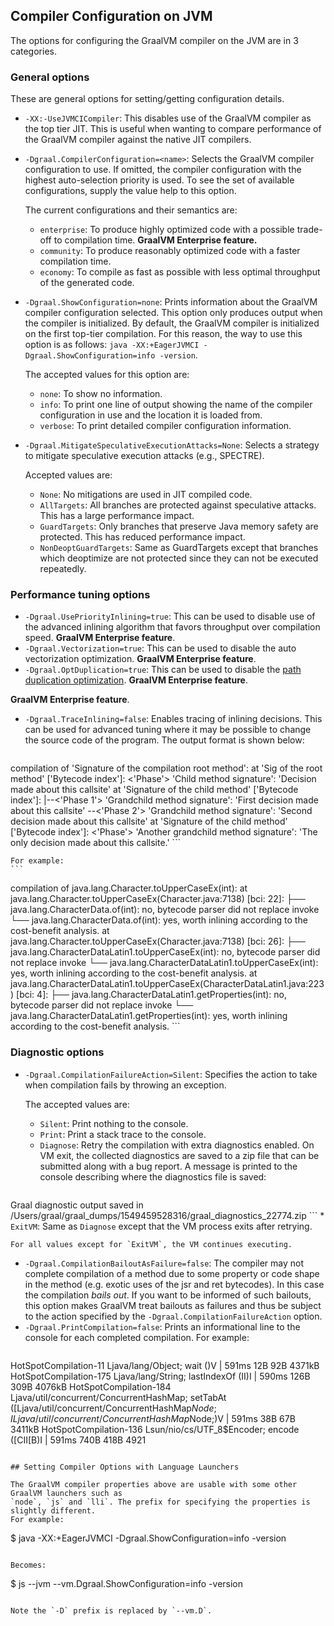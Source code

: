 ## Compiler Configuration on JVM

The options for configuring the GraalVM compiler on the JVM are in 3 categories.

### General options

These are general options for setting/getting configuration details.

* `-XX:-UseJVMCICompiler`: This disables use of the GraalVM compiler as the top tier JIT.
This is useful when wanting to compare performance of the GraalVM compiler against the native JIT compilers.
* `-Dgraal.CompilerConfiguration=<name>`: Selects the GraalVM compiler configuration to use. If omitted, the compiler
configuration with the highest auto-selection priority is used. To see the set
of available configurations, supply the value help to this option.

    The current configurations and their semantics are:
    * `enterprise`: To produce highly optimized code with a possible trade-off to compilation time.
      **GraalVM Enterprise feature.**
    * `community`: To produce reasonably optimized code with a faster compilation time.
    * `economy`: To compile as fast as possible with less optimal throughput of the generated code.

* `-Dgraal.ShowConfiguration=none`: Prints information about the GraalVM compiler configuration selected.
    This option only produces output when the compiler is initialized. By default, the GraalVM compiler is
    initialized on the first top-tier compilation. For this reason, the way to use this option
    is as follows: `java -XX:+EagerJVMCI -Dgraal.ShowConfiguration=info -version`.

    The accepted values for this option are:
    * `none`: To show no information.
    * `info`: To print one line of output showing the name of the compiler configuration in use
       and the location it is loaded from.
    * `verbose`: To print detailed compiler configuration information.

* `-Dgraal.MitigateSpeculativeExecutionAttacks=None`: Selects a strategy to mitigate speculative
    execution attacks (e.g., SPECTRE).

    Accepted values are:
    * `None`: No mitigations are used in JIT compiled code.
    * `AllTargets`: All branches are protected against speculative attacks. This has a large
      performance impact.
    * `GuardTargets`: Only branches that preserve Java memory safety are protected. This has
      reduced performance impact.
    * `NonDeoptGuardTargets`: Same as GuardTargets except that branches which deoptimize are
      not protected since they can not be executed repeatedly.

### Performance tuning options

* `-Dgraal.UsePriorityInlining=true`: This can be used to disable use of the advanced inlining
algorithm that favors throughput over compilation speed. **GraalVM Enterprise feature**.
* `-Dgraal.Vectorization=true`: This can be used to disable the auto vectorization optimization.
**GraalVM Enterprise feature**.
* `-Dgraal.OptDuplication=true`: This can be used to disable the [path duplication optimization](http://ssw.jku.at/General/Staff/Leopoldseder/DBDS_CGO18_Preprint.pdf). **GraalVM Enterprise feature**.
<!-- * `-Dgraal.TuneInlinerExploration=0`: This can be used to try tune for better peak performance or faster warmup.
It automatically adjusts values governing the effort spent during inlining. The value of the option is
a float clamped between `-1` and `1` inclusive. Anything below
`0` reduces inlining effort and anything above `0` increases
inlining effort. In general, peak performance is improved with more inlining effort
while less inlining effort improves warmup (albeit to a lower peak). Note that this
option is only a heuristic and the optimal value can differ from application to application. -->
**GraalVM Enterprise feature**.
* `-Dgraal.TraceInlining=false`: Enables tracing of inlining decisions. This can be used
    for advanced tuning where it may be possible to change the source code of the program.
    The output format is shown below:

    ```
compilation of 'Signature of the compilation root method':
  at 'Sig of the root method' ['Bytecode index']: <'Phase'> 'Child method signature': 'Decision made about this callsite'
    at 'Signature of the child method' ['Bytecode index']:
       |--<'Phase 1'> 'Grandchild method signature': 'First decision made about this callsite'
       \--<'Phase 2'> 'Grandchild method signature': 'Second decision made about this callsite'
    at 'Signature of the child method' ['Bytecode index']: <'Phase'> 'Another grandchild method signature': 'The only decision made about this callsite.'
    ```

    For example:
    ```
compilation of java.lang.Character.toUpperCaseEx(int):
  at java.lang.Character.toUpperCaseEx(Character.java:7138) [bci: 22]:
     ├──<GraphBuilderPhase> java.lang.CharacterData.of(int): no, bytecode parser did not replace invoke
     └──<PriorityInliningPhase> java.lang.CharacterData.of(int): yes, worth inlining according to the cost-benefit analysis.
  at java.lang.Character.toUpperCaseEx(Character.java:7138) [bci: 26]:
     ├──<GraphBuilderPhase> java.lang.CharacterDataLatin1.toUpperCaseEx(int): no, bytecode parser did not replace invoke
     └──<PriorityInliningPhase> java.lang.CharacterDataLatin1.toUpperCaseEx(int): yes, worth inlining according to the cost-benefit analysis.
    at java.lang.CharacterDataLatin1.toUpperCaseEx(CharacterDataLatin1.java:223) [bci: 4]:
       ├──<GraphBuilderPhase> java.lang.CharacterDataLatin1.getProperties(int): no, bytecode parser did not replace invoke
       └──<PriorityInliningPhase> java.lang.CharacterDataLatin1.getProperties(int): yes, worth inlining according to the cost-benefit analysis.
     ```

### Diagnostic options

* `-Dgraal.CompilationFailureAction=Silent`: Specifies the action to take when compilation fails by
    throwing an exception.

    The accepted values are:
    * `Silent`: Print nothing to the console.
    * `Print`: Print a stack trace to the console.
    * `Diagnose`: Retry the compilation with extra diagnostics enabled. On VM exit, the collected
       diagnostics are saved to a zip file that can be submitted along with a bug report. A message
       is printed to the console describing where the diagnostics file is saved:
        ```
Graal diagnostic output saved in /Users/graal/graal_dumps/1549459528316/graal_diagnostics_22774.zip
        ```
    * `ExitVM`: Same as `Diagnose` except that the VM process exits after retrying.

    For all values except for `ExitVM`, the VM continues executing.
* `-Dgraal.CompilationBailoutAsFailure=false`: The compiler may not complete compilation of a method due
 to some property or code shape in the method (e.g. exotic uses of the jsr and ret bytecodes). In this
 case the compilation _bails out_. If you want to be informed of such bailouts, this option makes GraalVM
 treat bailouts as failures and thus be subject to the action specified by the
 `-Dgraal.CompilationFailureAction` option.
* `-Dgraal.PrintCompilation=false`: Prints an informational line to the console for each completed compilation.
  For example:
  ```
HotSpotCompilation-11  Ljava/lang/Object;                            wait          ()V       |  591ms    12B    92B  4371kB
HotSpotCompilation-175 Ljava/lang/String;                            lastIndexOf   (II)I     |  590ms   126B   309B  4076kB
HotSpotCompilation-184 Ljava/util/concurrent/ConcurrentHashMap;      setTabAt      ([Ljava/util/concurrent/ConcurrentHashMap$Node;ILjava/util/concurrent/ConcurrentHashMap$Node;)V  |  591ms    38B    67B  3411kB
HotSpotCompilation-136 Lsun/nio/cs/UTF_8$Encoder;                    encode        ([CII[B)I |  591ms   740B   418B  4921
  ```

## Setting Compiler Options with Language Launchers

The GraalVM compiler properties above are usable with some other GraalVM launchers such as
`node`, `js` and `lli`. The prefix for specifying the properties is slightly different.
For example:

```
$ java -XX:+EagerJVMCI -Dgraal.ShowConfiguration=info -version
```

Becomes:

```
$ js --jvm --vm.Dgraal.ShowConfiguration=info -version
```

Note the `-D` prefix is replaced by `--vm.D`.
